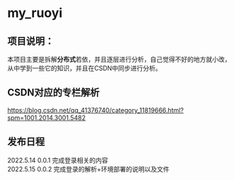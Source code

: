 # my_ruoyi
## 项目说明：
本项目主要是拆解**分布式**若依，并且逐层进行分析，自己觉得不好的地方就小改，从中学到一些它的知识，并且在CSDN中同步进行分析。
## CSDN对应的专栏解析
https://blog.csdn.net/qq_41376740/category_11819666.html?spm=1001.2014.3001.5482
## 发布日程
2022.5.14 0.0.1 完成登录相关的内容    
2022.5.15 0.0.2 完成登录的解析+环境部署的说明以及文件    
